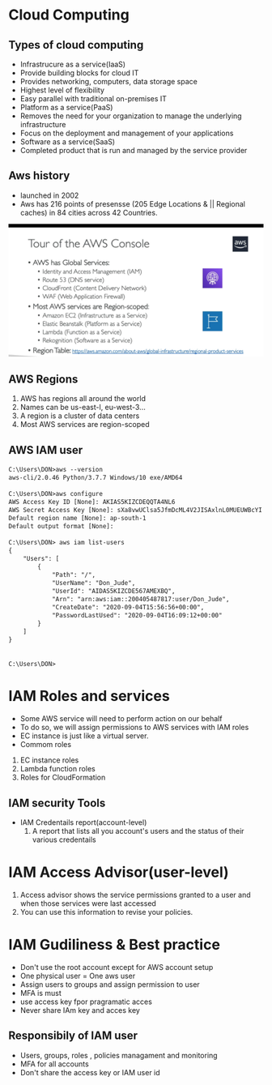 # Cloud Computing

## Types of cloud computing
* Infrastrucure as a service(IaaS)
* Provide building blocks for cloud IT
* Provides networking, computers, data storage space
* Highest level of flexibility
* Easy parallel with traditional on-premises IT
* Platform as a service(PaaS)
* Removes the need for your organization to manage the underlying   infrastructure
* Focus on the deployment and management of your applications
* Software as a service(SaaS)
* Completed product that is run and managed by the service provider

## Aws history
* launched in 2002
* Aws has 216 points of presensse (205 Edge Locations & || Regional caches) in 84 cities across 42 Countries.

 ![aws_topics](regionscope.PNG?raw=true "Title")

## AWS Regions
1. AWS has regions all around the world
2. Names can be us-east-l, eu-west-3...
3. A region is a cluster of data centers
4. Most AWS services are region-scoped

## AWS IAM user
```
C:\Users\DON>aws --version
aws-cli/2.0.46 Python/3.7.7 Windows/10 exe/AMD64

C:\Users\DON>aws configure
AWS Access Key ID [None]: AKIAS5KIZCDEQQTA4NL6
AWS Secret Access Key [None]: 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
Default region name [None]: ap-south-1
Default output format [None]:

C:\Users\DON> aws iam list-users
{
    "Users": [
        {
            "Path": "/",
            "UserName": "Don_Jude",
            "UserId": "AIDAS5KIZCDE567AMEXBQ",
            "Arn": "arn:aws:iam::200405487817:user/Don_Jude",
            "CreateDate": "2020-09-04T15:56:56+00:00",
            "PasswordLastUsed": "2020-09-04T16:09:12+00:00"
        }
    ]
}


C:\Users\DON>
```

# IAM Roles and services
* Some AWS service will need to perform action on our behalf
* To do so, we will assign permissions to AWS services with IAM roles
* EC instance is just like a virtual server.
* Commom roles
 1. EC instance roles
 2. Lambda function roles
 3. Roles for CloudFormation

## IAM security Tools
* IAM Credentails report(account-level)
  1. A report that lists all you account's users and the status of their various credentails

# IAM Access Advisor(user-level)
  1. Access advisor shows the service permissions granted to a user and when those services were last accessed
  2. You can use this information to revise your policies.

  # IAM Gudiliness & Best practice
  * Don't use the root account except for AWS account setup
  * One physical user = One aws user
  * Assign users to groups and assign permission to user
  * MFA is must
  * use access key fpor pragramatic acces
  * Never share IAm key and acces key

  ## Responsibily of IAM user
  * Users, groups, roles , policies managament and monitoring
  * MFA for all accounts
  * Don't share the access key or IAM user id


